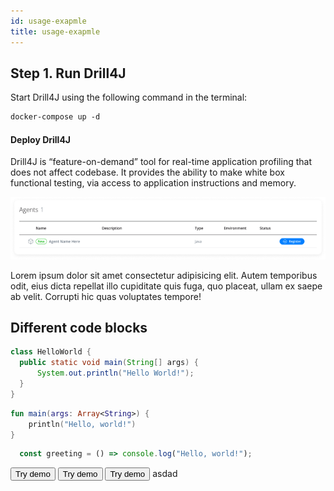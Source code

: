 ```yaml
---
id: usage-exapmle
title: usage-exapmle
---
```


## Step 1. Run Drill4J

Start Drill4J using the following command in the terminal:

```makefile
docker-compose up -d
```

#### Deploy Drill4J

Drill4J is “feature-on-demand” tool for real-time application profiling that does not affect codebase. It provides the ability to make white box functional testing, via access to application instructions and memory.

<img src="/assets/img/image.png" alt="My awesome image"/>

Lorem ipsum dolor sit amet consectetur adipisicing elit. Autem temporibus odit, eius dicta repellat illo cupiditate quis fuga, quo placeat, ullam ex saepe ab velit. Corrupti hic quas voluptates tempore! 

## Different code blocks

```java
class HelloWorld {
  public static void main(String[] args) {
      System.out.println("Hello World!");
  }
}
```
```kotlin
fun main(args: Array<String>) {
    println("Hello, world!")
}
```
```ts
  const greeting = () => console.log("Hello, world!");
```
<button>Try demo</button>
<button className="button-secondary">Try demo</button>
<button className="button-ghost">Try demo</button>
<a className="button-primary"> asdad</a>
